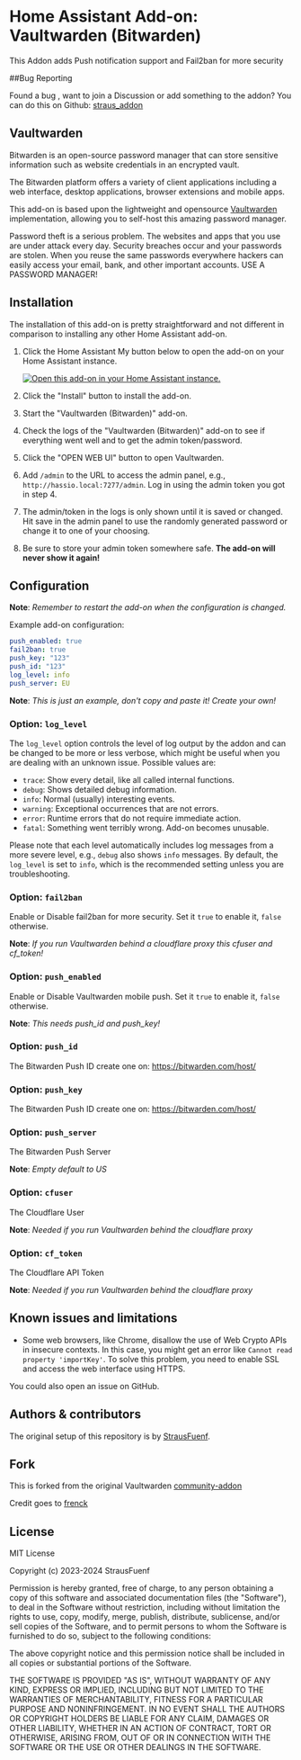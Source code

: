 # Home Assistant Add-on: Vaultwarden (Bitwarden)

This Addon adds Push notification support and Fail2ban for more security

##Bug Reporting

Found a bug , want to join a Discussion or add something to the addon? You can do this on Github: [straus_addon]

## Vaultwarden

Bitwarden is an open-source password manager that can store sensitive
information such as website credentials in an encrypted vault.

The Bitwarden platform offers a variety of client applications including
a web interface, desktop applications, browser extensions and mobile apps.

This add-on is based upon the lightweight and opensource
[Vaultwarden][vaultwarden] implementation, allowing you to self-host
this amazing password manager.

Password theft is a serious problem. The websites and apps that you use are
under attack every day. Security breaches occur and your passwords are stolen.
When you reuse the same passwords everywhere hackers can easily access your
email, bank, and other important accounts. USE A PASSWORD MANAGER!

## Installation

The installation of this add-on is pretty straightforward and not different in
comparison to installing any other Home Assistant add-on.

1. Click the Home Assistant My button below to open the add-on on your Home
   Assistant instance.

   [![Open this add-on in your Home Assistant instance.][addon-badge]][addon]

1. Click the "Install" button to install the add-on.
1. Start the "Vaultwarden (Bitwarden)" add-on.
1. Check the logs of the "Vaultwarden (Bitwarden)" add-on to see if everything
   went well and to get the admin token/password.
1. Click the "OPEN WEB UI" button to open Vaultwarden.
1. Add `/admin` to the URL to access the admin panel, e.g.,
   `http://hassio.local:7277/admin`. Log in using the admin token you got
   in step 4.
1. The admin/token in the logs is only shown until it is saved or changed.
   Hit save in the admin panel to use the randomly generated password or
   change it to one of your choosing.
1. Be sure to store your admin token somewhere safe. **The add-on will never
   show it again!**

## Configuration

**Note**: _Remember to restart the add-on when the configuration is changed._

Example add-on configuration:

```yaml
push_enabled: true
fail2ban: true
push_key: "123"
push_id: "123"
log_level: info
push_server: EU
```

**Note**: _This is just an example, don't copy and paste it! Create your own!_

### Option: `log_level`

The `log_level` option controls the level of log output by the addon and can
be changed to be more or less verbose, which might be useful when you are
dealing with an unknown issue. Possible values are:

- `trace`: Show every detail, like all called internal functions.
- `debug`: Shows detailed debug information.
- `info`: Normal (usually) interesting events.
- `warning`: Exceptional occurrences that are not errors.
- `error`: Runtime errors that do not require immediate action.
- `fatal`: Something went terribly wrong. Add-on becomes unusable.

Please note that each level automatically includes log messages from a
more severe level, e.g., `debug` also shows `info` messages. By default,
the `log_level` is set to `info`, which is the recommended setting unless
you are troubleshooting.

### Option: `fail2ban`

Enable or Disable fail2ban for more security. Set it `true` to enable it, `false` otherwise.

**Note**: _If you run Vaultwarden behind a cloudflare proxy this cfuser and cf_token!_

### Option: `push_enabled`

Enable or Disable Vaultwarden mobile push. Set it `true` to enable it, `false` otherwise.

**Note**: _This needs push_id and push_key!_

### Option: `push_id`

The Bitwarden Push ID create one on: https://bitwarden.com/host/

### Option: `push_key`

The Bitwarden Push ID create one on: https://bitwarden.com/host/

### Option: `push_server`

The Bitwarden Push Server

**Note**: _Empty default to US_

### Option: `cfuser`

The Cloudflare User

**Note**: _Needed if you run Vaultwarden behind the cloudflare proxy_

### Option: `cf_token`

The Cloudflare API Token

**Note**: _Needed if you run Vaultwarden behind the cloudflare proxy_

## Known issues and limitations

- Some web browsers, like Chrome, disallow the use of Web Crypto APIs in
  insecure contexts. In this case, you might get an error like
  `Cannot read property 'importKey'`. To solve this problem, you need to enable
  SSL and access the web interface using HTTPS.

You could also open an issue on GitHub.

## Authors & contributors

The original setup of this repository is by [StrausFuenf][strausfuenf].

## Fork
This is forked from the original Vaultwarden [community-addon]

Credit goes to [frenck]

## License

MIT License

Copyright (c) 2023-2024 StrausFuenf

Permission is hereby granted, free of charge, to any person obtaining a copy
of this software and associated documentation files (the "Software"), to deal
in the Software without restriction, including without limitation the rights
to use, copy, modify, merge, publish, distribute, sublicense, and/or sell
copies of the Software, and to permit persons to whom the Software is
furnished to do so, subject to the following conditions:

The above copyright notice and this permission notice shall be included in all
copies or substantial portions of the Software.

THE SOFTWARE IS PROVIDED "AS IS", WITHOUT WARRANTY OF ANY KIND, EXPRESS OR
IMPLIED, INCLUDING BUT NOT LIMITED TO THE WARRANTIES OF MERCHANTABILITY,
FITNESS FOR A PARTICULAR PURPOSE AND NONINFRINGEMENT. IN NO EVENT SHALL THE
AUTHORS OR COPYRIGHT HOLDERS BE LIABLE FOR ANY CLAIM, DAMAGES OR OTHER
LIABILITY, WHETHER IN AN ACTION OF CONTRACT, TORT OR OTHERWISE, ARISING FROM,
OUT OF OR IN CONNECTION WITH THE SOFTWARE OR THE USE OR OTHER DEALINGS IN THE
SOFTWARE.

[addon-badge]: https://my.home-assistant.io/badges/supervisor_addon.svg
[addon]: https://my.home-assistant.io/redirect/supervisor_addon/?addon=aa433fa6_vaultwarden&repository_url=https://github.com/StrausFuenf/hassio-addons
[frenck]: https://github.com/frenck
[vaultwarden]: https://github.com/dani-garcia/vaultwarden
[community-addon]: https://github.com/hassio-addons/repository/tree/master/bitwarden
[straus_addon]: https://github.com/StrausFuenf/hassio-addons/tree/main/vaultwarden
[strausfuenf]: https://github.com/strausfuenf/
